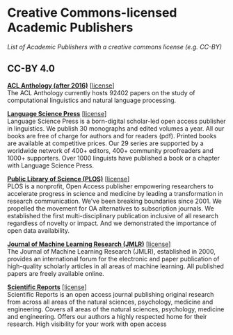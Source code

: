 # Creative Commons-licensed Academic Publishers

_List of Academic Publishers with a creative commons license (e.g. CC-BY)_

## CC-BY 4.0

**[ACL Anthology (after 2016)](https://aclanthology.org/)** [[license](https://aclanthology.org/faq/copyright/)]\
The ACL Anthology currently hosts 92402 papers on the study of computational linguistics and natural language processing.

**[Language Science Press](https://langsci-press.org/)** [[license](https://langsci-press.org/editorialPolicies)]\
Language Science Press is a born-digital scholar-led open access publisher in linguistics. We publish 30 monographs and edited volumes a year. All our books are free of charge for authors and for readers (pdf). Printed books are available at competitive prices. Our 29 series are supported by a worldwide network of 400+ editors, 400+ community proofreaders and 1000+ supporters. Over 1000 linguists have published a book or a chapter with Language Science Press.

**[Public Library of Science (PLOS)](https://journals.plos.org/plosone/)** [[license](https://journals.plos.org/plosone/s/licenses-and-copyright)]\
PLOS is a nonprofit, Open Access publisher empowering researchers to accelerate progress in science and medicine by leading a transformation in research communication. We’ve been breaking boundaries since 2001. We propelled the movement for OA alternatives to subscription journals. We established the first multi-disciplinary publication inclusive of all research regardless of novelty or impact. And we demonstrated the importance of open data availability.

**[Journal of Machine Learning Research (JMLR)](https://www.jmlr.org/)** [[license](https://jmlr.org/forms/jmlr-license-agreement-2017.pdf)]\
The Journal of Machine Learning Research (JMLR), established in 2000, provides an international forum for the electronic and paper publication of high-quality scholarly articles in all areas of machine learning. All published papers are freely available online. 

**[Scientific Reports](https://www.nature.com/srep/about)** [[license](https://www.nature.com/srep/open-access)]\
Scientific Reports is an open access journal publishing original research from across all areas of the natural sciences, psychology, medicine and engineering. Covers all areas of the natural sciences, psychology, medicine and engineering. Offers our authors a highly respected home for their research. High visibility for your work with open access
